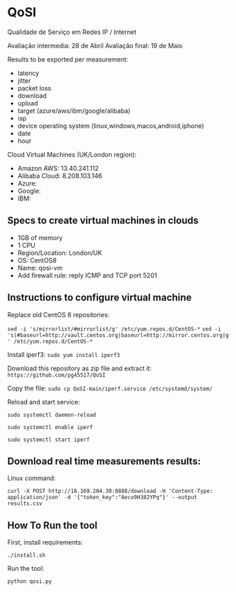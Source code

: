 # QoSI
Qualidade de Serviço em Redes IP / Internet

Avaliação intermedia: 28 de Abril
Avaliação final: 19 de Maio

Results to be exported per measurement:
  - latency
  - jitter
  - packet loss
  - download
  - upload
  - target (azure/aws/ibm/google/alibaba)
  - isp
  - device operating system (linux,windows,macos,android,iphone)
  - date
  - hour

Cloud Virtual Machines (UK/London region):
  - Amazon AWS: 13.40.241.112
  - Alibaba Cloud: 8.208.103.146
  - Azure:
  - Google:
  - IBM:

## Specs to create virtual machines in clouds
  - 1GB of memory
  - 1 CPU
  - Region/Location: London/UK
  - OS: CentOS8
  - Name: qosi-vm
  - Add firewall rule: reply ICMP and TCP port 5201

## Instructions to configure virtual machine

Replace old CentOS 8 repositories:

```sed -i 's/mirrorlist/#mirrorlist/g' /etc/yum.repos.d/CentOS-*```
```sed -i 's|#baseurl=http://vault.centos.org|baseurl=http://mirror.centos.org|g' /etc/yum.repos.d/CentOS-*```


Install iperf3:
```sudo yum install iperf3```

Download this repository as zip file and extract it:
```https://github.com/pg45517/QoSI```

Copy the file:
```sudo cp QoSI-main/iperf.service /etc/systemd/system/```

Reload and start service:

```sudo systemctl daemon-reload```

```sudo systemctl enable iperf```

```sudo systemctl start iperf```

## Download real time measurements results:

Linux command:

```curl -X POST http://18.169.204.30:8888/download -H 'Content-Type: application/json' -d '{"token_key":"Aeco9H382YPq"}' --output results.csv```

## How To Run the tool

First, install requirements:

```./install.sh```

Run the tool:

```python qosi.py```
